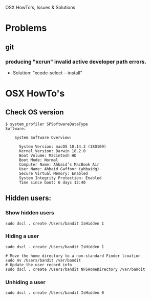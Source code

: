 OSX HowTo's, Issues & Solutions

# Problems

## git 

### producing "xcrun" invalid active developer path errors.
* Solution: "xcode-select --install"


# OSX HowTo's

## Check OS version
~~~~
$ system_profiler SPSoftwareDataType
Software:

    System Software Overview:

      System Version: macOS 10.14.3 (18D109)
      Kernel Version: Darwin 18.2.0
      Boot Volume: Macintosh HD
      Boot Mode: Normal
      Computer Name: Ahbaid’s MacBook Air
      User Name: Ahbaid Gaffoor (ahbaidg)
      Secure Virtual Memory: Enabled
      System Integrity Protection: Enabled
      Time since boot: 6 days 12:40
~~~~

## Hidden users:

### Show hidden users
~~~~
sudo dscl . create /Users/bandit IsHidden 1
~~~~

### Hiding a user
~~~~
sudo dscl . create /Users/bandit IsHidden 1

# Move the home directory to a non-standard Finder lcoation
sudo mv /Users/bandit /var/bandit
# Update the user record info
sudo dscl . create /Users/bandit NFSHomeDirectory /var/bandit
~~~~

### Unhiding a user
~~~~
sudo dscl . create /Users/bandit IsHidden 0
~~~~
